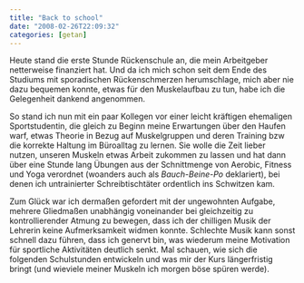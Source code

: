 ```yaml
---
title: "Back to school"
date: "2008-02-26T22:09:32"
categories: [getan]
---
```


Heute stand die erste Stunde Rückenschule an, die mein Arbeitgeber netterweise finanziert hat. Und da ich mich schon seit dem Ende des Studiums mit sporadischen Rückenschmerzen herumschlage, mich aber nie dazu bequemen konnte, etwas für den Muskelaufbau zu tun, habe ich die Gelegenheit dankend angenommen.

So stand ich nun mit ein paar Kollegen vor einer leicht kräftigen ehemaligen Sportstudentin, die gleich zu Beginn meine Erwartungen über den Haufen warf, etwas Theorie in Bezug auf Muskelgruppen und deren Training bzw die korrekte Haltung im Büroalltag zu lernen. Sie wolle die Zeit lieber nutzen, unseren Muskeln etwas Arbeit zukommen zu lassen und hat dann über eine Stunde lang Übungen aus der Schnittmenge von Aerobic, Fitness und Yoga verordnet (woanders auch als *Bauch-Beine-Po* deklariert), bei denen ich untrainierter Schreibtischtäter ordentlich ins Schwitzen kam.

Zum Glück war ich dermaßen gefordert mit der ungewohnten Aufgabe, mehrere Gliedmaßen unabhängig voneinander bei gleichzeitig zu kontrollierender Atmung zu bewegen, dass ich der chilligen Musik der Lehrerin keine Aufmerksamkeit widmen konnte. Schlechte Musik kann sonst schnell dazu führen, dass ich genervt bin, was wiederum meine Motivation für sportliche Aktivitäten deutlich senkt. Mal schauen, wie sich die folgenden Schulstunden entwickeln und was mir der Kurs längerfristig bringt (und wieviele meiner Muskeln ich morgen böse spüren werde).
